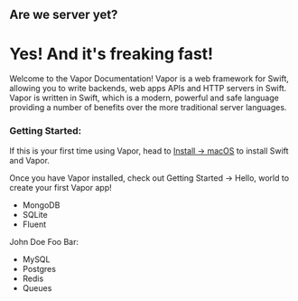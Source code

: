 ## Are we server yet?
# Yes! And it's freaking fast!

Welcome to the Vapor Documentation! Vapor is a web framework for Swift, allowing you to write backends, web apps APIs and HTTP servers in Swift. Vapor is written in Swift, which is a modern, powerful and safe language providing a number of benefits over the more traditional server languages.

### Getting Started:
If this is your first time using Vapor, head to [Install → macOS](https://docs.vapor.codes/install/macos/) to install Swift and Vapor.

Once you have Vapor installed, check out Getting Started → Hello, world to create your first Vapor app!

- MongoDB
- SQLite
- Fluent

John Doe Foo Bar:

- MySQL
- Postgres
- Redis
- Queues